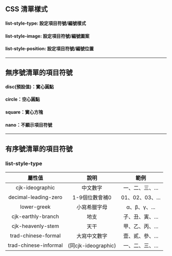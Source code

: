 ## CSS 清單樣式

#### list-style-type: 設定項目符號/編號樣式
#### list-style-image: 設定項目符號/編號圖案
#### list-style-position: 設定項目符號/編號位置

***

## 無序號清單的項目符號

#### disc(預設值)：實心圓點
#### circle：空心圓點
#### square：實心方塊
#### nano：不顯示項目符號

***

## 有序號清單的項目符號
### list-style-type
|屬性值					|說明				|範例			|
|:---------------------:|:-----------------:|:-------------:|
|cjk-ideographic		|中文數字			|一、二、三、...	|
|decimal-leading-zero	|1-9個位數會補0		|01、02、03、...	|
|lower-greek			|小寫希臘字母			|α、β、γ、...		|
|cjk-earthly-branch		|地支				|子、丑、寅、...	|
|cjk-heavenly-stem		|天干				|甲、乙、丙、...	|
|trad-chinese-formal	|大寫中文數字			|壹、貳、參、...	|
|trad-chinese-informal	|(同cjk-ideographic)	|一、二、三、...	|
